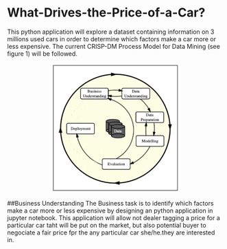 # What-Drives-the-Price-of-a-Car?
This python application will explore a dataset containing information on 3 millions used cars in order to determine which factors make a car more or less expensive. The current CRISP-DM Process Model for Data Mining (see figure 1) will be followed.

<p align="center">
<img src="images/Figure1_CRISP_DM_Model.jpeg" width="300px" height="300px">
</p>

##Business Understanding
The Business task is to identify which factors make a car more or less expensive by designing an python application in jupyter notebook. This application will allow not dealer tagging a price for a particular car taht will be put on the market, but also potential buyer to negociate a fair price fpr the any particular car she/he.they are interested in.

